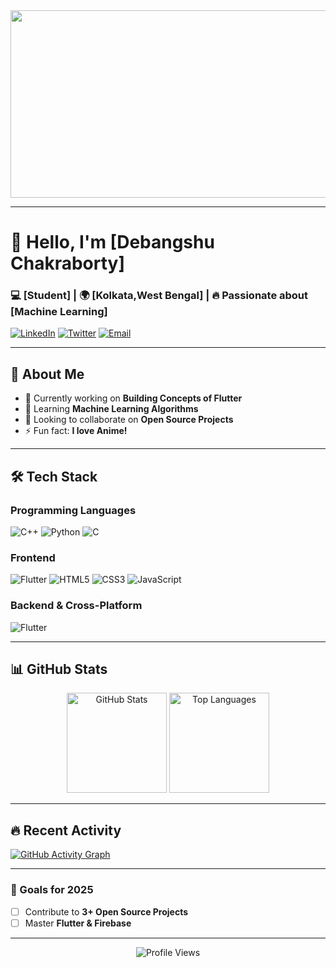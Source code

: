 <div align="center">
  <img src="https://www.pinterest.com/pin/programmer-day-porforever--313985405251921509" width="600" height="300"/>
</div>

---

# 👋 Hello, I'm [Debangshu Chakraborty]  
### **💻 [Student] | 🌍 [Kolkata,West Bengal] | 🔥 Passionate about [Machine Learning]**  

[![LinkedIn](https://img.shields.io/badge/dynamic/xml?color=0077B5&label=💼_LinkedIn&query=%24.foo&url=https%3A%2F%2Fexample.com%2Fdata.xml&logo=linkedin&logoColor=white&style=flat&labelColor=0077B5)](https://www.linkedin.com/in/debangshu-chakraborty-4b7714218/)
[![Twitter](https://img.shields.io/badge/dynamic/xml?color=1DA1F2&label=🐦_Twitter&query=%24.foo&url=https%3A%2F%2Fexample.com%2Fdata.xml&logo=twitter&logoColor=white&style=flat&labelColor=1DA1F2)](https://twitter.com/yourhandle](https://x.com/_debangshu2k5))
[![Email](https://img.shields.io/badge/dynamic/xml?color=D14836&label=📧_Email&query=%24.foo&url=https%3A%2F%2Fexample.com%2Fdata.xml&logo=gmail&logoColor=white&style=flat&labelColor=D14836)](chakrabortydebangshu8@gmail.com)

---

## **🚀 About Me**  
- 🔭 Currently working on **Building Concepts of Flutter**  
- 🌱 Learning **Machine Learning Algorithms**  
- 👯 Looking to collaborate on **Open Source Projects**    
- ⚡ Fun fact: **I love Anime!**  

---

## **🛠️ Tech Stack**  

### **Programming Languages**  
![C++](https://img.shields.io/badge/dynamic/xml?color=00599C&label=C++&query=%24.foo&url=https%3A%2F%2Fexample.com%2Fdata.xml&logo=c%2B%2B&logoColor=white&style=flat&labelColor=00599C)
![Python](https://img.shields.io/badge/dynamic/xml?color=3776AB&label=Python&query=%24.foo&url=https%3A%2F%2Fexample.com%2Fdata.xml&logo=python&logoColor=white&style=flat&labelColor=3776AB)
![C](https://img.shields.io/badge/dynamic/xml?color=A8B9CC&label=C&query=%24.foo&url=https%3A%2F%2Fexample.com%2Fdata.xml&logo=c&logoColor=black&style=flat&labelColor=A8B9CC)

### **Frontend**  
![Flutter](https://img.shields.io/badge/dynamic/xml?color=02569B&label=Flutter&query=%24.foo&url=https%3A%2F%2Fexample.com%2Fdata.xml&logo=flutter&logoColor=white&style=flat&labelColor=02569B)
![HTML5](https://img.shields.io/badge/dynamic/xml?color=E34F26&label=HTML5&query=%24.foo&url=https%3A%2F%2Fexample.com%2Fdata.xml&logo=html5&logoColor=white&style=flat&labelColor=E34F26)
![CSS3](https://img.shields.io/badge/dynamic/xml?color=1572B6&label=CSS3&query=%24.foo&url=https%3A%2F%2Fexample.com%2Fdata.xml&logo=css3&logoColor=white&style=flat&labelColor=1572B6)
![JavaScript](https://img.shields.io/badge/dynamic/xml?color=F7DF1E&label=JavaScript&query=%24.foo&url=https%3A%2F%2Fexample.com%2Fdata.xml&logo=javascript&logoColor=black&style=flat&labelColor=F7DF1E)

### **Backend & Cross-Platform**  
![Flutter](https://img.shields.io/badge/dynamic/xml?color=02569B&label=Flutter&query=%24.foo&url=https%3A%2F%2Fexample.com%2Fdata.xml&logo=flutter&logoColor=white&style=flat&labelColor=02569B)

---

## **📊 GitHub Stats**  

<div align="center">
  <img src="https://github-readme-stats.vercel.app/api?username=debangshuc&show_icons=true&theme=radical" alt="GitHub Stats" height="160"/>
  <img src="https://github-readme-stats.vercel.app/api/top-langs/?username=debangshuc&layout=compact&theme=radical" alt="Top Languages" height="160"/>
</div>

---

## **🔥 Recent Activity**  
[![GitHub Activity Graph](https://activity-graph.herokuapp.com/graph?username=debangshuc&theme=react-dark)](https://github.com/debangshu)

---


### **🎯 Goals for 2025**  
- [ ] Contribute to **3+ Open Source Projects**  
- [ ] Master **Flutter & Firebase**    

---

<div align="center">
  <img src="https://komarev.com/ghpvc/?username=yourusername&label=Profile%20Views&color=blueviolet" alt="Profile Views"/>
</div>
